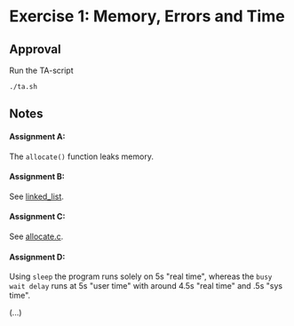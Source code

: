 # Exercise 1: Memory, Errors and Time

## Approval

Run the TA-script

    ./ta.sh

## Notes

#### Assignment A:
The `allocate()` function leaks memory.

#### Assignment B:
See [linked_list](/linked_list).

#### Assignment C:
See [allocate.c](allocate.c).

#### Assignment D:
Using `sleep` the program runs solely on 5s "real time", whereas the `busy wait delay` runs at 5s "user time" with around 4.5s "real time" and .5s "sys time".

(...)
